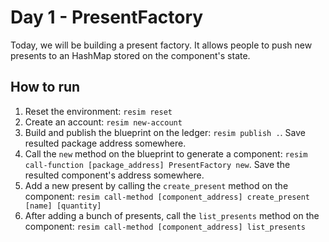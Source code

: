 # Day 1 - PresentFactory
Today, we will be building a present factory. 
It allows people to push new presents to an HashMap stored on the component's state.

## How to run

1. Reset the environment: `resim reset`
1. Create an account: `resim new-account`
1. Build and publish the blueprint on the ledger: `resim publish .`. Save resulted package address somewhere.
1. Call the `new` method on the blueprint to generate a component: `resim call-function [package_address] PresentFactory new`. Save the resulted component's address somewhere.
1. Add a new present by calling the `create_present` method on the component: `resim call-method [component_address] create_present [name] [quantity]`
1. After adding a bunch of presents, call the `list_presents` method on the component: `resim call-method [component_address] list_presents`
